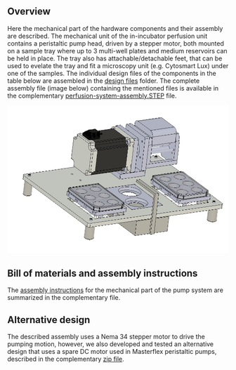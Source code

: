 ## Overview
Here the mechanical part of the hardware components and their assembly are described. The mechanical unit of the in-incubator perfusion unit contains a peristaltic pump head, driven by a stepper motor, both mounted on a sample tray where up to 3 multi-well plates and medium reservoirs can be held in place. The tray also has attachable/detachable feet, that can be used to evelate the tray and fit a microscopy unit (e.g. Cytosmart Lux) under one of the samples. The individual design files of the components in the table below are assembled in the [design files](https://github.com/IRNAS/newharvest-incubator-perfusion/tree/main/hardware/design%20files) folder. The complete assembly file (image below) containing the mentioned files is available in the complementary [perfusion-system-assembly.STEP](https://github.com/IRNAS/newharvest-incubator-perfusion/blob/main/hardware/perfusion-system-assembly.STEP) file.

![assembly](https://github.com/IRNAS/newharvest-incubator-perfusion/blob/main/hardware/assembly-v1.jpg)

## Bill of materials and assembly instructions
The [assembly instructions](https://github.com/IRNAS/newharvest-incubator-perfusion/blob/main/hardware/mechanics-assembly-instructions.pdf) for the mechanical part of the pump system are summarized in the complementary file.

## Alternative design
The described assembly uses a Nema 34 stepper motor to drive the pumping motion, however, we also developed and tested an alternative design that uses a spare DC motor used in Masterflex peristaltic pumps, described in the complementary [zip file](https://github.com/IRNAS/newharvest-incubator-perfusion/blob/main/hardware/NewHarvest_perfusion-system_alt.zip).
